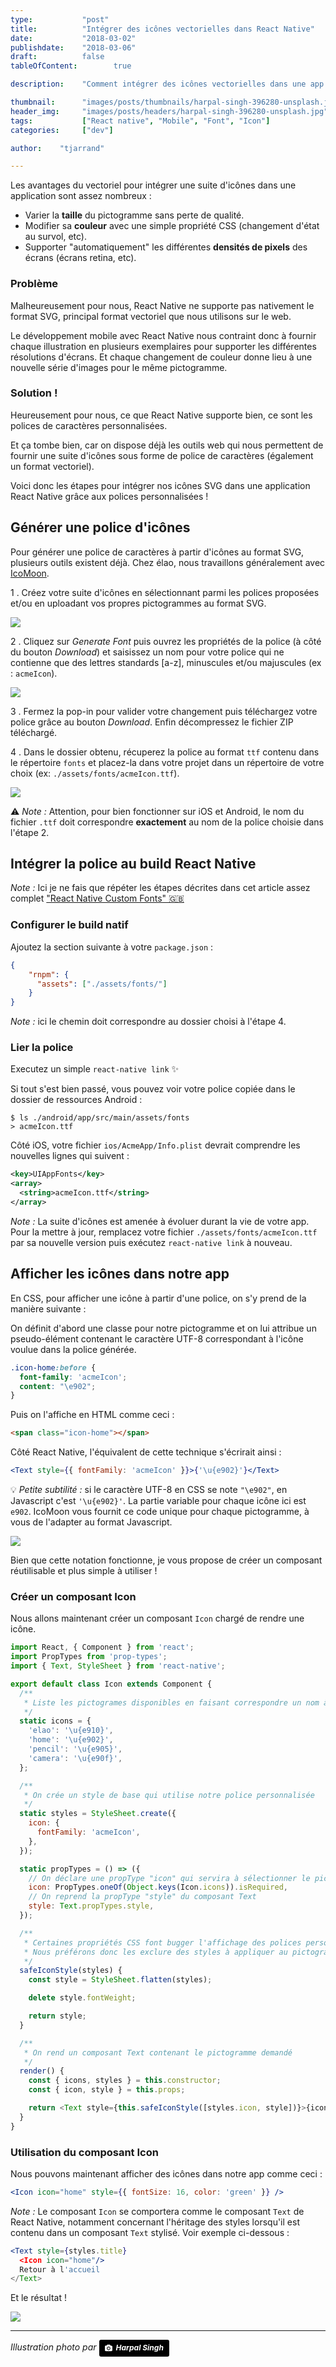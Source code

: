 ```yaml
---
type:           "post"
title:          "Intégrer des icônes vectorielles dans React Native"
date:           "2018-03-02"
publishdate:    "2018-03-06"
draft:          false
tableOfContent:        true

description:    "Comment intégrer des icônes vectorielles dans une app React Native grâce à une police de caractères personnalisée."

thumbnail:      "images/posts/thumbnails/harpal-singh-396280-unsplash.jpg"
header_img:     "images/posts/headers/harpal-singh-396280-unsplash.jpg"
tags:           ["React native", "Mobile", "Font", "Icon"]
categories:     ["dev"]

author:    "tjarrand"

---
```


Les avantages du vectoriel pour intégrer une suite d'icônes dans une application sont assez nombreux :

- Varier la __taille__ du pictogramme sans perte de qualité.
- Modifier sa __couleur__ avec une simple propriété CSS (changement d'état au survol, etc).
- Supporter "automatiquement" les différentes __densités de pixels__ des écrans (écrans retina, etc).

### Problème

Malheureusement pour nous, React Native ne supporte pas nativement le format SVG, principal format vectoriel que nous utilisons sur le web.

Le développement mobile avec React Native nous contraint donc à fournir chaque illustration en plusieurs exemplaires pour supporter les différentes résolutions d'écrans. Et chaque changement de couleur donne lieu à une nouvelle série d'images pour le même pictogramme.

### Solution !

Heureusement pour nous, ce que React Native supporte bien, ce sont les polices de caractères personnalisées.

Et ça tombe bien, car on dispose déjà les outils web qui nous permettent de fournir une suite d'icônes sous forme de police de caractères (également un format vectoriel).

Voici donc les étapes pour intégrer nos icônes SVG dans une application React Native grâce aux polices personnalisées !

## Générer une police d'icônes

Pour générer une police de caractères à partir d'icônes au format SVG, plusieurs outils existent déjà.
Chez élao, nous travaillons généralement avec [IcoMoon](https://icomoon.io/app/#/select).

1 . Créez votre suite d'icônes en sélectionnant parmi les polices proposées et/ou en uploadant vos propres pictogrammes au format SVG.

![](images/posts/2018/react-native-font-icon/compose_font.png)

2 . Cliquez sur _Generate Font_ puis ouvrez les propriétés de la police (à côté du bouton _Download_) et saisissez un nom pour votre police qui ne contienne que des lettres standards [a-z], minuscules et/ou majuscules (ex : `acmeIcon`).

![](images/posts/2018/react-native-font-icon/customize_font_name.png)

3 . Fermez la pop-in pour valider votre changement puis téléchargez votre police grâce au bouton _Download_. Enfin décompressez le fichier ZIP téléchargé.

4 . Dans le dossier obtenu, récuperez la police au format `ttf` contenu dans le répertoire `fonts` et placez-la dans votre projet dans un répertoire de votre choix (ex: `./assets/fonts/acmeIcon.ttf`).

![](images/posts/2018/react-native-font-icon/icon.ttf.png)

⚠️ _Note :_ Attention, pour bien fonctionner sur iOS et Android, le nom du fichier `.ttf` doit correspondre __exactement__ au nom de la police choisie dans l'étape 2.

## Intégrer la police au build React Native

_Note :_ Ici je ne fais que répéter les étapes décrites dans cet article assez complet ["React Native Custom Fonts" 🇬🇧](https://medium.com/react-native-training/react-native-custom-fonts-ccc9aacf9e5e)

### Configurer le build natif

Ajoutez la section suivante à votre `package.json` :

```json
{
    "rnpm": {
      "assets": ["./assets/fonts/"]
    }
}
```

_Note :_ ici le chemin doit correspondre au dossier choisi à l'étape 4.

### Lier la police

Executez un simple `react-native link` ✨

Si tout s'est bien passé, vous pouvez voir votre police copiée dans le dossier de ressources Android :

```
$ ls ./android/app/src/main/assets/fonts
> acmeIcon.ttf
```

Côté iOS, votre fichier `ios/AcmeApp/Info.plist` devrait comprendre les nouvelles lignes qui suivent :

```xml
<key>UIAppFonts</key>
<array>
  <string>acmeIcon.ttf</string>
</array>
```

_Note :_ La suite d'icônes est amenée à évoluer durant la vie de votre app. Pour la mettre à jour, remplacez votre fichier `./assets/fonts/acmeIcon.ttf` par sa nouvelle version puis exécutez `react-native link` à nouveau.

## Afficher les icônes dans notre app

En CSS, pour afficher une icône à partir d'une police, on s'y prend de la manière suivante :

On définit d'abord une classe pour notre pictogramme et on lui attribue un pseudo-élément contenant le caractère UTF-8 correspondant à l'icône voulue dans la police générée.

```css
.icon-home:before {
  font-family: 'acmeIcon';
  content: "\e902";
}
```

Puis on l'affiche en HTML comme ceci :

```html
<span class="icon-home"></span>
```

Côté React Native, l'équivalent de cette technique s'écrirait ainsi :

```jsx
<Text style={{ fontFamily: 'acmeIcon' }}>{'\u{e902}'}</Text>
```

💡 _Petite subtilité :_ si le caractère UTF-8 en CSS se note `"\e902"`, en Javascript c'est `'\u{e902}'`.
La partie variable pour chaque icône ici est `e902`. IcoMoon vous fournit ce code unique pour chaque pictogramme, à vous de l'adapter au format Javascript.

![](images/posts/2018/react-native-font-icon/icon_code.png)

Bien que cette notation fonctionne, je vous propose de créer un composant réutilisable et plus simple à utiliser !

### Créer un composant Icon

Nous allons maintenant créer un composant `Icon` chargé de rendre une icône.

```javascript
import React, { Component } from 'react';
import PropTypes from 'prop-types';
import { Text, StyleSheet } from 'react-native';

export default class Icon extends Component {
  /**
   * Liste les pictogrames disponibles en faisant correspondre un nom à chaque code UTF8
   */
  static icons = {
    'elao': '\u{e910}',
    'home': '\u{e902}',
    'pencil': '\u{e905}',
    'camera': '\u{e90f}',
  };

  /**
   * On crée un style de base qui utilise notre police personnalisée
   */
  static styles = StyleSheet.create({
    icon: {
      fontFamily: 'acmeIcon',
    },
  });

  static propTypes = () => ({
    // On déclare une propType "icon" qui servira à sélectionner le pictogramme
    icon: PropTypes.oneOf(Object.keys(Icon.icons)).isRequired,
    // On reprend la propType "style" du composant Text
    style: Text.propTypes.style,
  });

  /**
   * Certaines propriétés CSS font bugger l'affichage des polices personnalisées sur Android.
   * Nous préférons donc les exclure des styles à appliquer au pictogramme.
   */
  safeIconStyle(styles) {
    const style = StyleSheet.flatten(styles);

    delete style.fontWeight;

    return style;
  }

  /**
   * On rend un composant Text contenant le pictogramme demandé
   */
  render() {
    const { icons, styles } = this.constructor;
    const { icon, style } = this.props;

    return <Text style={this.safeIconStyle([styles.icon, style])}>{icons[icon]}</Text>;
  }
}
```

### Utilisation du composant Icon

Nous pouvons maintenant afficher des icônes dans notre app comme ceci :

```jsx
<Icon icon="home" style={{ fontSize: 16, color: 'green' }} />
```

_Note :_ Le composant `Icon` se comportera comme le composant `Text` de React Native, notamment concernant l'héritage des styles lorsqu'il est contenu dans un composant `Text` stylisé. Voir exemple ci-dessous :

```jsx
<Text style={styles.title}
  <Icon icon="home"/>
  Retour à l'accueil
</Text>
```

Et le résultat !

![](images/posts/2018/react-native-font-icon/result.png)

---

<em>Illustration photo par <em><a style="background-color:black;color:white;text-decoration:none;padding:4px 6px;font-family:-apple-system, BlinkMacSystemFont, &quot;San Francisco&quot;, &quot;Helvetica Neue&quot;, Helvetica, Ubuntu, Roboto, Noto, &quot;Segoe UI&quot;, Arial, sans-serif;font-size:12px;font-weight:bold;line-height:1.2;display:inline-block;border-radius:3px;" href="https://unsplash.com/@aquatium?utm_medium=referral&amp;utm_campaign=photographer-credit&amp;utm_content=creditBadge" target="_blank" rel="noopener noreferrer" title="Download free do whatever you want high-resolution photos from Harpal Singh"><span style="display:inline-block;padding:2px 3px;"><svg xmlns="http://www.w3.org/2000/svg" style="height:12px;width:auto;position:relative;vertical-align:middle;top:-1px;fill:white;" viewBox="0 0 32 32"><title>unsplash-logo</title><path d="M20.8 18.1c0 2.7-2.2 4.8-4.8 4.8s-4.8-2.1-4.8-4.8c0-2.7 2.2-4.8 4.8-4.8 2.7.1 4.8 2.2 4.8 4.8zm11.2-7.4v14.9c0 2.3-1.9 4.3-4.3 4.3h-23.4c-2.4 0-4.3-1.9-4.3-4.3v-15c0-2.3 1.9-4.3 4.3-4.3h3.7l.8-2.3c.4-1.1 1.7-2 2.9-2h8.6c1.2 0 2.5.9 2.9 2l.8 2.4h3.7c2.4 0 4.3 1.9 4.3 4.3zm-8.6 7.5c0-4.1-3.3-7.5-7.5-7.5-4.1 0-7.5 3.4-7.5 7.5s3.3 7.5 7.5 7.5c4.2-.1 7.5-3.4 7.5-7.5z"></path></svg></span><span style="display:inline-block;padding:2px 3px;">Harpal Singh</span></a>
